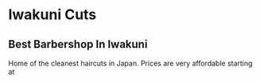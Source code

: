 # Iwakuni Cuts
## Best Barbershop In Iwakuni
Home of the cleanest haircuts in Japan. Prices are very affordable starting at 
